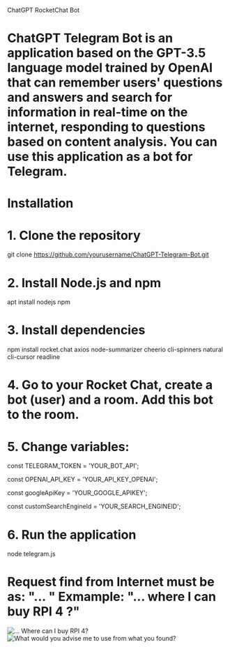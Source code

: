 ChatGPT RocketChat Bot

# ChatGPT Telegram Bot is an application based on the GPT-3.5 language model trained by OpenAI that can remember users' questions and answers and search for information in real-time on the internet, responding to questions based on content analysis. You can use this application as a bot for Telegram.

# Installation

# 1. Clone the repository

git clone https://github.com/yourusername/ChatGPT-Telegram-Bot.git

# 2. Install Node.js and npm

apt install nodejs npm

# 3. Install dependencies

npm install rocket.chat axios node-summarizer cheerio cli-spinners natural cli-cursor readline

# 4. Go to your Rocket Chat, create a bot (user) and a room. Add this bot to the room.

# 5. Change variables:

const TELEGRAM_TOKEN  = 'YOUR_BOT_API';

const OPENAI_API_KEY = 'YOUR_API_KEY_OPENAI';

const googleApiKey = 'YOUR_GOOGLE_APIKEY';

const customSearchEngineId = 'YOUR_SEARCH_ENGINEID';

# 6. Run the application

node telegram.js


# Request find from Internet must be as: "... " Exmample: "... where I can buy RPI 4 ?"

![... Where can I buy RPI 4?](descripton_first.png)
![What would you advise me to use from what you found?](descripton_last.png)
